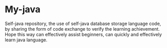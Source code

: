 # My-java
Self-java repository, the use of self-java database storage language code, by sharing the form of code exchange to verify the learning achievement. Hope this way can effectively assist beginners, can quickly and effectively learn java language.
